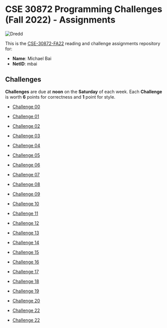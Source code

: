 # CSE 30872 Programming Challenges (Fall 2022) - Assignments

![Dredd](https://github.com/nd-cse-30872-fa22/cse-30872-fa22-assignments/workflows/Dredd/badge.svg)

This is the [CSE-30872-FA22] reading and challenge assignments repository for:

- **Name**:     Michael Bai
- **NetID**:    mbai

[CSE-30872-FA22]:   https://www3.nd.edu/~pbui/teaching/cse.30872.fa22/

## Challenges

**Challenges** are due at **noon** on the **Saturday** of each week.  Each
**Challenge** is worth **6** points for correctness and **1** point for style.

- [Challenge 00](https://www3.nd.edu/~pbui/teaching/cse.30872.fa22/challenge00.html)

- [Challenge 01](https://www3.nd.edu/~pbui/teaching/cse.30872.fa22/challenge01.html)

- [Challenge 02](https://www3.nd.edu/~pbui/teaching/cse.30872.fa22/challenge02.html)

- [Challenge 03](https://www3.nd.edu/~pbui/teaching/cse.30872.fa22/challenge03.html)

- [Challenge 04](https://www3.nd.edu/~pbui/teaching/cse.30872.fa22/challenge04.html)

- [Challenge 05](https://www3.nd.edu/~pbui/teaching/cse.30872.fa22/challenge05.html)

- [Challenge 06](https://www3.nd.edu/~pbui/teaching/cse.30872.fa22/challenge06.html)

- [Challenge 07](https://www3.nd.edu/~pbui/teaching/cse.30872.fa22/challenge07.html)

- [Challenge 08](https://www3.nd.edu/~pbui/teaching/cse.30872.fa22/challenge08.html)

- [Challenge 09](https://www3.nd.edu/~pbui/teaching/cse.30872.fa22/challenge09.html)

- [Challenge 10](https://www3.nd.edu/~pbui/teaching/cse.30872.fa22/challenge10.html)

- [Challenge 11](https://www3.nd.edu/~pbui/teaching/cse.30872.fa22/challenge11.html)

- [Challenge 12](https://www3.nd.edu/~pbui/teaching/cse.30872.fa22/challenge12.html)

- [Challenge 13](https://www3.nd.edu/~pbui/teaching/cse.30872.fa22/challenge13.html)

- [Challenge 14](https://www3.nd.edu/~pbui/teaching/cse.30872.fa22/challenge14.html)

- [Challenge 15](https://www3.nd.edu/~pbui/teaching/cse.30872.fa22/challenge15.html)

- [Challenge 16](https://www3.nd.edu/~pbui/teaching/cse.30872.fa22/challenge16.html)

- [Challenge 17](https://www3.nd.edu/~pbui/teaching/cse.30872.fa22/challenge17.html)

- [Challenge 18](https://www3.nd.edu/~pbui/teaching/cse.30872.fa22/challenge18.html)

- [Challenge 19](https://www3.nd.edu/~pbui/teaching/cse.30872.fa22/challenge19.html)

- [Challenge 20](https://www3.nd.edu/~pbui/teaching/cse.30872.fa22/challenge20.html)

- [Challenge 22](https://www3.nd.edu/~pbui/teaching/cse.30872.fa22/challenge22.html)

- [Challenge 22](https://www3.nd.edu/~pbui/teaching/cse.30872.fa22/challenge22.html)
